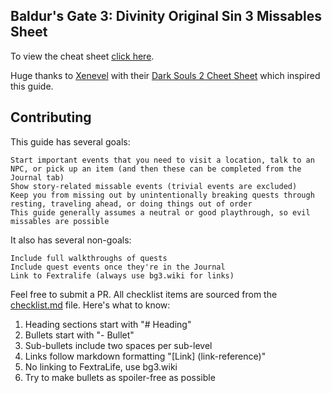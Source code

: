 ## Baldur's Gate 3: Divinity Original Sin 3 Missables Sheet

To view the cheat sheet [click here](https://plasticmacaroni.github.io/bg3-missables/).

Huge thanks to <a href="https://github.com/xenevel">Xenevel</a> with their <a href="https://github.com/xenevel/dark-souls-2-sotfs-cheat-sheet">Dark Souls 2 Cheet Sheet</a> which inspired this guide. 

## Contributing

 This guide has several goals:

    Start important events that you need to visit a location, talk to an NPC, or pick up an item (and then these can be completed from the Journal tab)
    Show story-related missable events (trivial events are excluded)
    Keep you from missing out by unintentionally breaking quests through resting, traveling ahead, or doing things out of order
    This guide generally assumes a neutral or good playthrough, so evil missables are possible

It also has several non-goals:

    Include full walkthroughs of quests
    Include quest events once they're in the Journal
    Link to Fextralife (always use bg3.wiki for links)

Feel free to submit a PR. All checklist items are sourced from the [checklist.md](https://github.com/plasticmacaroni/bg3-missables/blob/main/checklist.md) file. Here's what to know:
1. Heading sections start with "# Heading"
2. Bullets start with "- Bullet"
3. Sub-bullets include two spaces per sub-level
4. Links follow markdown formatting "[Link] (link-reference)"
5. No linking to FextraLife, use bg3.wiki
6. Try to make bullets as spoiler-free as possible
